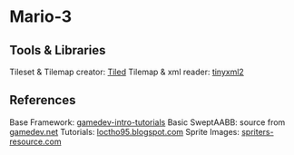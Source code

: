 # Mario-3
## Tools & Libraries
Tileset & Tilemap creator: [Tiled](mapeditor.org)
Tilemap & xml reader: [tinyxml2](github.com/leethomason/tinyxml2)

## References
Base Framework: [gamedev-intro-tutorials](github.com/dungdna2000/gamedev-intro-tutorials)
Basic SweptAABB: source from [gamedev.net](gamedev.net)
Tutorials: [loctho95.blogspot.com](loctho95.blogspot.com)
Sprite Images: [spriters-resource.com](spriters-resource.com)